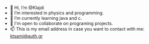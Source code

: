 - 👋 Hi, I’m @Klajdi
- 👀 I’m interested in physics and programming.
- 🌱 I’m currently learning java and c.
- 💞️ I'm open to collaborate on programing projects.
- 📫 This is my email address in case you want to contact with me: ktsami@auth.gr

<!---
Klajdis32/Klajdis32 is a ✨ special ✨ repository because its `README.md` (this file) appears on your GitHub profile.
You can click the Preview link to take a look at your changes.
--->
